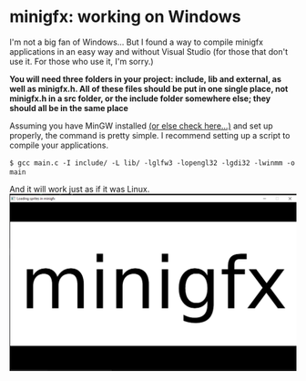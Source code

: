 # minigfx: working on Windows

I'm not a big fan of Windows... But I found a way to compile minigfx applications in an easy way and without Visual Studio (for those that don't use it. For those who use it, I'm sorry.)

**You will need three folders in your project: include, lib and external, as well as minigfx.h. All of these files should be put in one single place, not minigfx.h in a src folder, or the include folder somewhere else; they should all be in the same place**

Assuming you have MinGW installed [(or else check here...)](http://mingw-w64.org/doku.php/download/mingw-builds) and set up properly, the command is pretty simple. I recommend setting up a script to compile your applications.

```
$ gcc main.c -I include/ -L lib/ -lglfw3 -lopengl32 -lgdi32 -lwinmm -o main
```
And it will work just as if it was Linux.
![](./windows.PNG)
